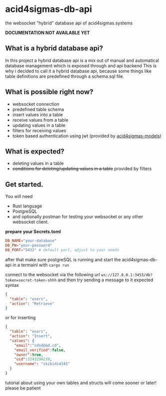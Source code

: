 # acid4sigmas-db-api
the websocket "hybrid" database api of acid4sigmas.systems

**DOCUMENTATION NOT AVAILABLE YET**

## What is a hybrid database api?
In this project a hybrid database api is a mix out of manual and automatical database management which is exposed through and api backend
This is why i decided to call it a hybrid database api, because some things like table definitions are predefined through a schema.sql file.

## What is possible right now?
- websocket connection
- predefined table schema
- insert values into a table
- receive values from a table
- updating values in a table
- filters for receiving values
- token based authentication using jwt (provided by [acid4sigmas-models]("https://github.com/acid4sigmas/acid4sigmas-model"))


## What is expected?
- deleting values in a table
- ~~conditions for deleting/updating values in a table~~ provided by filters


## Get started.

You will need
- Rust language
- PostgreSQL
- and optionally postman for testing your websocket or any other websocket client.

**prepare your Secrets.toml**

```toml
DB_NAME="your-database"
DB_PW="your-password"
DB_PORT="5432" # default port, adjust to your needs
```

after that make sure postgreSQL is running and start the acid4sigmas-db-api in a termainl with `cargo run`

connect to the websocket via the following url
`ws://127.0.0.1:3453/db?token=secret-token-shhh`
and then try sending a message to it
expected syntax
```json
{
  "table": "users",
  "action": "Retrieve"
}
```
or for inserting
```json
{
  "table": "users",
  "action": "Insert",
  "values": {
    "email":"sdsd@ad.cd",
    "email_verified":false,
    "owner":true,
    "uid":3243294239,
    "username": "skibidi4343"
  }
}
```

tutorial about using your own tables and structs will come sooner or later! please be patient
